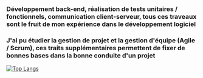 ### Développement back-end, réalisation de tests unitaires / fonctionnels, communication client-serveur, tous ces traveaux sont le fruit de mon expérience dans le développement logiciel  
### J'ai pu étudier la gestion de projet et la gestion d'équipe (Agile / Scrum), ces traits supplémentaires permettent de fixer de bonnes bases dans la bonne conduite d'un projet  

[![Top Langs](https://github-readme-stats.vercel.app/api/top-langs/?username=Ludo81&layout=compact&exclude_repo=Atlas&theme=highcontrast)](https://github.com/Ludo81)
